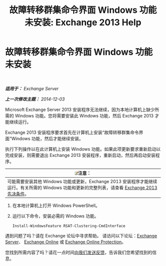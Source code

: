 ﻿---
title: '故障转移群集命令界面 Windows 功能未安装: Exchange 2013 Help'
TOCTitle: 故障转移群集命令界面 Windows 功能未安装
ms:assetid: 0d839514-5ab7-497d-8945-41392b4c3980
ms:mtpsurl: https://technet.microsoft.com/zh-cn/library/ms.exch.setupreadiness.rsatclusteringcmdinterfaceinstalled(v=EXCHG.150)
ms:contentKeyID: 51408194
ms.date: 01/11/2018
mtps_version: v=EXCHG.150
ms.translationtype: HT
---

# 故障转移群集命令界面 Windows 功能未安装

 

_**适用于：** Exchange Server_

_**上一次修改主题：** 2014-12-03_

Microsoft Exchange Server 2013 安装程序无法继续，因为本地计算机上缺少所需的 Windows 功能。您将需要安装此 Windows 功能，然后 Exchange 2013 才能继续运行。

Exchange 2013 安装程序要求首先在计算机上安装“故障转移群集命令界面”Windows 功能，然后才能继续安装。

执行下列操作以在此计算机上安装 Windows 功能。如果此项更新要求重新启动以完成安装，则需要退出 Exchange 2013 安装程序，重新启动，然后再启动安装程序。

<table>
<thead>
<tr class="header">
<th><img src="images/Bb124558.note(EXCHG.150).gif" title="注意" alt="注意" />注意：</th>
</tr>
</thead>
<tbody>
<tr class="odd">
<td>可能需要安装其他 Windows 功能或更新，Exchange 2013 安装程序才能继续运行。有关所需的 Windows 功能和更新的完整列表，请查看 <a href="exchange-2013-prerequisites-exchange-2013-help.md">Exchange 2013 先决条件</a>。</td>
</tr>
</tbody>
</table>


1.  在本地计算机上打开 Windows PowerShell。

2.  运行以下命令，安装必需的 Windows 功能。
    
        Install-WindowsFeature RSAT-Clustering-CmdInterface

遇到问题了吗？请在 Exchange 论坛中寻求帮助。 请访问以下论坛：[Exchange Server](https://go.microsoft.com/fwlink/p/?linkid=60612)、 [Exchange Online](https://go.microsoft.com/fwlink/p/?linkid=267542) 或 [Exchange Online Protection](https://go.microsoft.com/fwlink/p/?linkid=285351)。

您找到所需内容了吗？请花一点时间[向我们发送反馈](mailto:exsetuphelpfeedback@microsoft.com?subject=exchange%202013%20setup%20help%20feedbac)，告诉我们您希望找到的信息。

